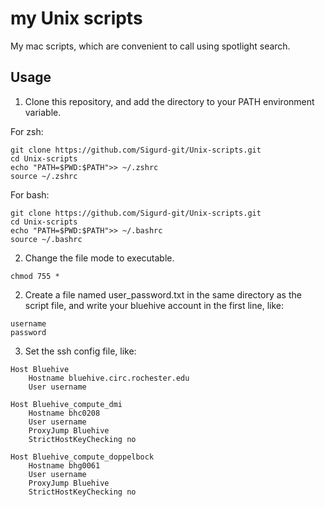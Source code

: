 # my Unix scripts
My mac scripts, which are convenient to call using spotlight search.

## Usage

1. Clone this repository, and add the directory to your PATH environment variable.

For zsh:
```{zsh}
git clone https://github.com/Sigurd-git/Unix-scripts.git
cd Unix-scripts
echo "PATH=$PWD:$PATH">> ~/.zshrc
source ~/.zshrc
```
For bash:
```{bash}
git clone https://github.com/Sigurd-git/Unix-scripts.git
cd Unix-scripts
echo "PATH=$PWD:$PATH">> ~/.bashrc
source ~/.bashrc
```

2. Change the file mode to executable.
```
chmod 755 *
```

2. Create a file named user_password.txt in the same directory as the script file, and write your bluehive account in the first line, like:

```
username
password
```

3. Set the ssh config file, like:

```
Host Bluehive
	Hostname bluehive.circ.rochester.edu
	User username

Host Bluehive_compute_dmi
	Hostname bhc0208
	User username
	ProxyJump Bluehive
    StrictHostKeyChecking no

Host Bluehive_compute_doppelbock
	Hostname bhg0061
	User username
	ProxyJump Bluehive
	StrictHostKeyChecking no
```



